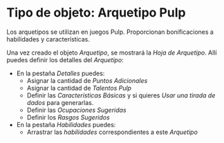 # Tipo de objeto: Arquetipo Pulp

Los arquetipos se utilizan en juegos Pulp. Proporcionan bonificaciones a habilidades y características.

Una vez creado el objeto _Arquetipo_, se mostrará la _Hoja de Arquetipo_.
Allí puedes definir los detalles del _Arquetipo_:

- En la pestaña _Detalles_ puedes:
  - Asignar la cantidad de _Puntos Adicionales_
  - Asignar la cantidad de _Talentos Pulp_
  - Definir las _Características Básicas_ y si quieres _Usar una tirada de dados_ para generarlas.
  - Definir las _Ocupaciones Sugeridas_
  - Definir los _Rasgos Sugeridos_
- En la pestaña _Habilidades_ puedes:
  - Arrastrar las _habilidades_ correspondientes a este _Arquetipo_
